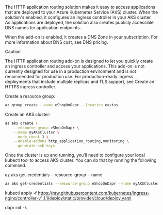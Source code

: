 The HTTP application routing solution makes it easy to access applications that are deployed to your Azure Kubernetes Service (AKS) cluster. When the solution's enabled, it configures an Ingress controller in your AKS cluster. As applications are deployed, the solution also creates publicly accessible DNS names for application endpoints.

When the add-on is enabled, it creates a DNS Zone in your subscription. For more information about DNS cost, see DNS pricing.

 Caution

The HTTP application routing add-on is designed to let you quickly create an ingress controller and access your applications. This add-on is not currently designed for use in a production environment and is not recommended for production use. For production-ready ingress deployments that include multiple replicas and TLS support, see Create an HTTPS ingress controller.

Create a resource group:

```bash
az group create --name eShopOnDapr --location eastus
```

Create an AKS cluster:

```bash
az aks create \
    --resource-group eShopOnDapr \
    --name myAKSCluster \
    --node-count 1 \
    --enable-addons http_application_routing,monitoring \
    --generate-ssh-keys
```

Once the cluster is up and running, you'll need to configure your local kubectl tool to access AKS cluster. You can do that by running the following command.

az aks get-credentials --resource-group <resource-group-name> --name <k8s-cluster-name>


```bash
az aks get-credentials --resource-group eShopOnDapr --name myAKSCluster
```

kubectl apply -f https://raw.githubusercontent.com/kubernetes/ingress-nginx/controller-v1.1.1/deploy/static/provider/cloud/deploy.yaml


dapr init -k